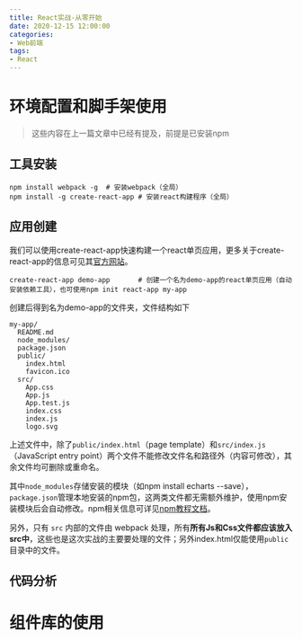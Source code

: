 ```yaml
---
title: React实战-从零开始
date: 2020-12-15 12:00:00
categories: 
- Web前端
tags:
- React
---
```


# 环境配置和脚手架使用
> 这些内容在上一篇文章中已经有提及，前提是已安装npm
## 工具安装
```
npm install webpack -g  # 安装webpack（全局）
npm install -g create-react-app # 安装react构建程序（全局）
```
## 应用创建
我们可以使用create-react-app快速构建一个react单页应用，更多关于create-react-app的信息可见其[官方网站](https://create-react-app.bootcss.com)。
```
create-react-app demo-app       # 创建一个名为demo-app的react单页应用（自动安装依赖工具），也可使用npm init react-app my-app
```
创建后得到名为demo-app的文件夹，文件结构如下
```
my-app/
  README.md
  node_modules/
  package.json
  public/
    index.html
    favicon.ico
  src/
    App.css
    App.js
    App.test.js
    index.css
    index.js
    logo.svg
```
上述文件中，除了`public/index.html`（page template）和`src/index.js`（JavaScript entry point）两个文件不能修改文件名和路径外（内容可修改），其余文件均可删除或重命名。

其中`node_modules`存储安装的模块（如npm install echarts --save），`package.json`管理本地安装的npm包，这两类文件都无需额外维护，使用npm安装模块后会自动修改。npm相关信息可详见[npm教程文档](https://cloud.tencent.com/developer/section/1490235)。

另外，只有 `src` 内部的文件由 webpack 处理，所有**所有Js和Css文件都应该放入 src中**，这些也是这次实战的主要要处理的文件；另外index.html仅能使用`public`目录中的文件。
## 代码分析

# 组件库的使用



